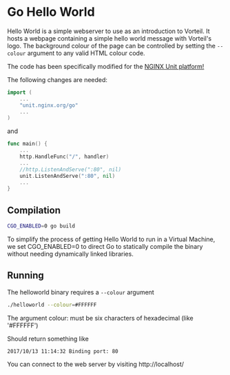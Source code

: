 # Go Hello World

Hello World is a simple webserver to use as an introduction to Vorteil. It hosts a webpage containing a simple hello world message with Vorteil's logo. The background colour of the page can be controlled by setting the `--colour` argument to any valid HTML colour code.

The code has been specifically modified for the [NGINX Unit platform!](https://unit.nginx.org/)

The following changes are needed:
```go
import (
    ...
    "unit.nginx.org/go"
    ...
)
```

and

```go
func main() {
    ...
    http.HandleFunc("/", handler)
    ...
    //http.ListenAndServe(":80", nil)
    unit.ListenAndServe(":80", nil)
    ...
}
```

## Compilation

```sh
CGO_ENABLED=0 go build
```

To simplify the process of getting Hello World to run in a Virtual Machine, we set CGO_ENABLED=0 to direct Go to statically compile the binary without needing dynamically linked libraries.

## Running

The helloworld binary requires a `--colour` argument

```sh
./helloworld --colour=#FFFFFF
```

The argument colour: must be six characters of hexadecimal (like '#FFFFFF')

Should return something like

```
2017/10/13 11:14:32 Binding port: 80
```

You can connect to the web server by visiting http://localhost/
